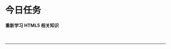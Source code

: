 # 今日任务

#### 重新学习 HTML5 相关知识

<br>

---

<div STYLE="page-break-after: always;"><br>
<br>
<br>
<br>
<br>
<br>
<br>
<br>
<br>
<br></div>